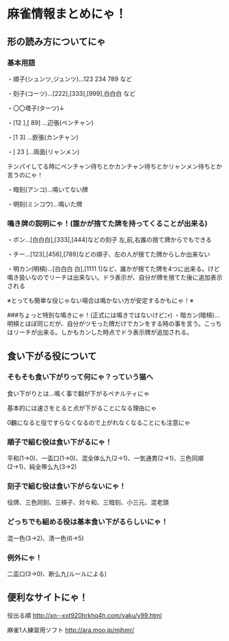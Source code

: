 # 麻雀情報まとめにゃ！

## 形の読み方についてにゃ
### 基本用語
・順子(シュンツ,ジュンツ)…123 234 789 など

・刻子(コーツ)…[222],[333],[999],白白白 など

・〇〇塔子(ターツ)↓

・[12 ],[ 89]  …辺張(ペンチャン)

・[1 3] …嵌張(カンチャン)

・[ 23 ]…両面(リャンメン)

テンパイしてる時にペンチャン待ちとかカンチャン待ちとかリャンメン待ちとか言うのにゃ！

・暗刻(アンコ)…鳴いてない牌

・明刻(ミンコウ)…鳴いた牌

### 鳴き牌の説明にゃ！(誰かが捨てた牌を持ってくることが出来る)

・ポン…[白白白],[333],[444]などの刻子 左,前,右誰の捨て牌からでもできる

・チー…[123],[456],[789]などの順子、左の人が捨てた牌からしか出来ない

・明カン(明槓)…[白白白 白],[1111 1]など、誰かが捨てた牌を4つに出来る。けど鳴き扱いなのでリーチは出来ない。ドラ表示が、自分が牌を捨てた後に追加表示される

※とっても簡単な役じゃない場合は鳴かない方が安定するかもにゃ！※

###ちょっと特別な鳴きにゃ！(正式には鳴きではないけどﾆｬ)
・暗カン(暗槓)…明槓とほぼ同じだが、自分がツモった牌だけでカンをする時の事を言う。こっちはリーチが出来る。しかもカンした時点でドラ表示牌が追加される。

## 食い下がる役について
### そもそも食い下がりって何にゃ？っていう猫へ

食い下がりとは…鳴く事で翻が下がるペナルティにゃ

基本的には速さをとると点が下がることになる理由にゃ

0飜になると役ですらなくなるので上がれなくなることにも注意にゃ

### 順子で組む役は食い下がるにゃ！
平和(1→0)、一盃口(1→0)、混全体么九(2→1)、一気通貫(2→1)、三色同順(2→1)、純全帯么九(3→2)

### 刻子で組む役は食い下がらないにゃ！
役牌、三色同刻、三槓子、対々和、三暗刻、小三元、混老頭

### どっちでも組める役は基本食い下がるらしいにゃ！
混一色(3→2)、清一色(6→5)

### 例外にゃ！
二盃口(3→0)、断么九(ルールによる)


## 便利なサイトにゃ！
役出る順
http://xn--xxt920hrkhq4h.com/yaku/y99.html

麻雀1人練習用ソフト
http://ara.moo.jp/mjhmr/
